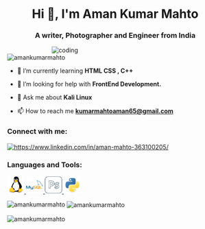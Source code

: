 <h1 align="center">Hi 👋, I'm Aman Kumar Mahto</h1>
<h3 align="center">A writer, Photographer and Engineer from India</h3>
<img align="right" alt="coding" width="400" src="https://user- images.githubusercontent.com/55389276/140866485-8fb1c876-9a8f-4d6a-98dc-08c4981eaf70.gif">
<p align="left"> <img src="https://komarev.com/ghpvc/?username=amankumarmahto&label=Profile%20views&color=0e75b6&style=flat" alt="amankumarmahto" /> </p>

- 🌱 I’m currently learning **HTML CSS , C++**

- 🤝 I’m looking for help with **FrontEnd Development.**

- 💬 Ask me about **Kali Linux**

- 📫 How to reach me **kumarmahtoaman65@gmail.com**

<h3 align="left">Connect with me:</h3>
<p align="left">
<a href="https://linkedin.com/in/https://www.linkedin.com/in/aman-mahto-363100205/" target="blank"><img align="center" src="https://raw.githubusercontent.com/rahuldkjain/github-profile-readme-generator/master/src/images/icons/Social/linked-in-alt.svg" alt="https://www.linkedin.com/in/aman-mahto-363100205/" height="30" width="40" /></a>

<h3 align="left">Languages and Tools:</h3>
<p align="left"> <a href="https://www.linux.org/" target="_blank" rel="noreferrer"> <img src="https://raw.githubusercontent.com/devicons/devicon/master/icons/linux/linux-original.svg" alt="linux" width="40" height="40"/> </a> <a href="https://www.mysql.com/" target="_blank" rel="noreferrer"> <img src="https://raw.githubusercontent.com/devicons/devicon/master/icons/mysql/mysql-original-wordmark.svg" alt="mysql" width="40" height="40"/> </a> <a href="https://www.photoshop.com/en" target="_blank" rel="noreferrer"> <img src="https://raw.githubusercontent.com/devicons/devicon/master/icons/photoshop/photoshop-line.svg" alt="photoshop" width="40" height="40"/> </a> <a href="https://www.python.org" target="_blank" rel="noreferrer"> <img src="https://raw.githubusercontent.com/devicons/devicon/master/icons/python/python-original.svg" alt="python" width="40" height="40"/> </a> </p>

<p><img align="left" src="https://github-readme-stats.vercel.app/api/top-langs?username=amankumarmahto&show_icons=true&locale=en&layout=compact" alt="amankumarmahto" /></p>

<p>&nbsp;<img align="center" src="https://github-readme-stats.vercel.app/api?username=amankumarmahto&show_icons=true&locale=en" alt="amankumarmahto" /></p>

<p><img align="center" src="https://github-readme-streak-stats.herokuapp.com/?user=amankumarmahto&" alt="amankumarmahto" /></p>
